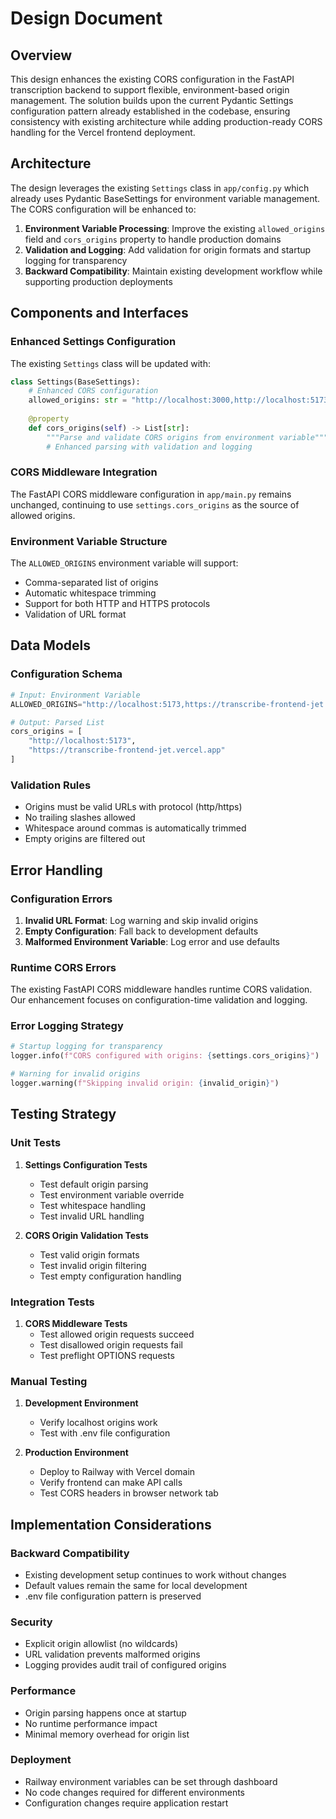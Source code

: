 # Design Document

## Overview

This design enhances the existing CORS configuration in the FastAPI transcription backend to support flexible, environment-based origin management. The solution builds upon the current Pydantic Settings configuration pattern already established in the codebase, ensuring consistency with existing architecture while adding production-ready CORS handling for the Vercel frontend deployment.

## Architecture

The design leverages the existing `Settings` class in `app/config.py` which already uses Pydantic BaseSettings for environment variable management. The CORS configuration will be enhanced to:

1. **Environment Variable Processing**: Improve the existing `allowed_origins` field and `cors_origins` property to handle production domains
2. **Validation and Logging**: Add validation for origin formats and startup logging for transparency
3. **Backward Compatibility**: Maintain existing development workflow while supporting production deployments

## Components and Interfaces

### Enhanced Settings Configuration

The existing `Settings` class will be updated with:

```python
class Settings(BaseSettings):
    # Enhanced CORS configuration
    allowed_origins: str = "http://localhost:3000,http://localhost:5173"
    
    @property
    def cors_origins(self) -> List[str]:
        """Parse and validate CORS origins from environment variable"""
        # Enhanced parsing with validation and logging
```

### CORS Middleware Integration

The FastAPI CORS middleware configuration in `app/main.py` remains unchanged, continuing to use `settings.cors_origins` as the source of allowed origins.

### Environment Variable Structure

The `ALLOWED_ORIGINS` environment variable will support:
- Comma-separated list of origins
- Automatic whitespace trimming
- Support for both HTTP and HTTPS protocols
- Validation of URL format

## Data Models

### Configuration Schema

```python
# Input: Environment Variable
ALLOWED_ORIGINS="http://localhost:5173,https://transcribe-frontend-jet.vercel.app"

# Output: Parsed List
cors_origins = [
    "http://localhost:5173",
    "https://transcribe-frontend-jet.vercel.app"
]
```

### Validation Rules

- Origins must be valid URLs with protocol (http/https)
- No trailing slashes allowed
- Whitespace around commas is automatically trimmed
- Empty origins are filtered out

## Error Handling

### Configuration Errors

1. **Invalid URL Format**: Log warning and skip invalid origins
2. **Empty Configuration**: Fall back to development defaults
3. **Malformed Environment Variable**: Log error and use defaults

### Runtime CORS Errors

The existing FastAPI CORS middleware handles runtime CORS validation. Our enhancement focuses on configuration-time validation and logging.

### Error Logging Strategy

```python
# Startup logging for transparency
logger.info(f"CORS configured with origins: {settings.cors_origins}")

# Warning for invalid origins
logger.warning(f"Skipping invalid origin: {invalid_origin}")
```

## Testing Strategy

### Unit Tests

1. **Settings Configuration Tests**
   - Test default origin parsing
   - Test environment variable override
   - Test whitespace handling
   - Test invalid URL handling

2. **CORS Origin Validation Tests**
   - Test valid origin formats
   - Test invalid origin filtering
   - Test empty configuration handling

### Integration Tests

1. **CORS Middleware Tests**
   - Test allowed origin requests succeed
   - Test disallowed origin requests fail
   - Test preflight OPTIONS requests

### Manual Testing

1. **Development Environment**
   - Verify localhost origins work
   - Test with .env file configuration

2. **Production Environment**
   - Deploy to Railway with Vercel domain
   - Verify frontend can make API calls
   - Test CORS headers in browser network tab

## Implementation Considerations

### Backward Compatibility

- Existing development setup continues to work without changes
- Default values remain the same for local development
- .env file configuration pattern is preserved

### Security

- Explicit origin allowlist (no wildcards)
- URL validation prevents malformed origins
- Logging provides audit trail of configured origins

### Performance

- Origin parsing happens once at startup
- No runtime performance impact
- Minimal memory overhead for origin list

### Deployment

- Railway environment variables can be set through dashboard
- No code changes required for different environments
- Configuration changes require application restart